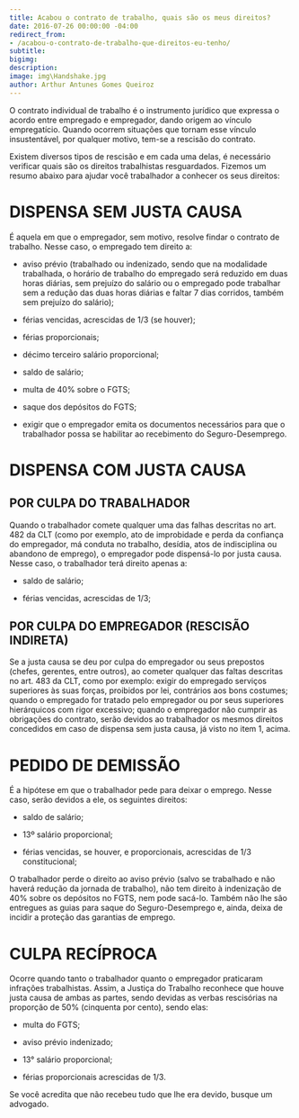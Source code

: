 ```yaml
---
title: Acabou o contrato de trabalho, quais são os meus direitos?
date: 2016-07-26 00:00:00 -04:00
redirect_from:
- /acabou-o-contrato-de-trabalho-que-direitos-eu-tenho/
subtitle:
bigimg:
description:
image: img\Handshake.jpg
author: Arthur Antunes Gomes Queiroz
---
```


O contrato individual de trabalho é o instrumento jurídico que expressa o acordo entre empregado e empregador, dando origem ao vínculo empregatício. Quando ocorrem situações que tornam esse vínculo insustentável, por qualquer motivo, tem-se a rescisão do contrato.

Existem diversos tipos de rescisão e em cada uma delas, é necessário verificar quais são os direitos trabalhistas resguardados. Fizemos um resumo abaixo para ajudar você trabalhador a conhecer os seus direitos:

# DISPENSA SEM JUSTA CAUSA
É aquela em que o empregador, sem motivo, resolve findar o contrato de trabalho. Nesse caso, o empregado tem direito a:

* aviso prévio (trabalhado ou indenizado, sendo que na modalidade trabalhada, o horário de trabalho do empregado será reduzido em duas horas diárias, sem prejuízo do salário ou o empregado pode trabalhar sem a redução das duas horas diárias e faltar 7 dias corridos, também sem prejuízo do salário);

* férias vencidas, acrescidas de 1/3 (se houver);

* férias proporcionais;

* décimo terceiro salário proporcional;

* saldo de salário;

* multa de 40% sobre o FGTS;

* saque dos depósitos do FGTS;

* exigir que o empregador emita os documentos necessários para que o trabalhador possa se habilitar ao recebimento do Seguro-Desemprego.

# DISPENSA COM JUSTA CAUSA

## POR CULPA DO TRABALHADOR

Quando o trabalhador comete qualquer uma das falhas descritas no art. 482 da CLT (como por exemplo, ato de improbidade e perda da confiança do empregador, má conduta no trabalho, desídia, atos de indisciplina ou abandono de emprego), o empregador pode dispensá-lo por justa causa. Nesse caso, o trabalhador terá direito apenas a:

* saldo de salário;

* férias vencidas, acrescidas de 1/3;

## POR CULPA DO EMPREGADOR (RESCISÃO INDIRETA)
Se a justa causa se deu por culpa do empregador ou seus prepostos (chefes, gerentes, entre outros), ao cometer qualquer das faltas descritas no art. 483 da CLT, como por exemplo: exigir do empregado serviços superiores às suas forças, proibidos por lei, contrários aos bons costumes; quando o empregado for tratado pelo empregador ou por seus superiores hierárquicos com rigor excessivo; quando o empregador não cumprir as obrigações do contrato, serão devidos ao trabalhador os mesmos direitos concedidos em caso de dispensa sem justa causa, já visto no item 1, acima.

# PEDIDO DE DEMISSÃO

É a hipótese em que o trabalhador pede para deixar o emprego. Nesse caso, serão devidos a ele, os seguintes direitos:

* saldo de salário;

* 13º salário proporcional;

* férias vencidas, se houver, e proporcionais, acrescidas de 1/3 constitucional;

O trabalhador perde o direito ao aviso prévio (salvo se trabalhado e não haverá redução da jornada de trabalho), não tem direito à indenização de 40% sobre os depósitos no FGTS, nem pode sacá-lo. Também não lhe são entregues as guias para saque do Seguro-Desemprego e, ainda, deixa de incidir a proteção das garantias de emprego.

# CULPA RECÍPROCA

Ocorre quando tanto o trabalhador quanto o empregador praticaram infrações trabalhistas. Assim, a Justiça do Trabalho reconhece que houve justa causa de ambas as partes, sendo devidas as verbas rescisórias na proporção de 50% (cinquenta por cento), sendo elas:

* multa do FGTS;

* aviso prévio indenizado;

* 13° salário proporcional;

* férias proporcionais acrescidas de 1/3.

Se você acredita que não recebeu tudo que lhe era devido, busque um advogado.
